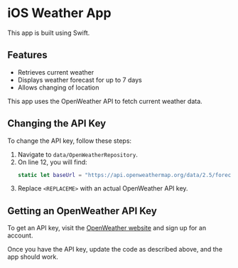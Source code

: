 # iOS Weather App

This app is built using Swift.

## Features
- Retrieves current weather
- Displays weather forecast for up to 7 days
- Allows changing of location

This app uses the OpenWeather API to fetch current weather data.

## Changing the API Key

To change the API key, follow these steps:

1. Navigate to `data/OpenWeatherRepository`.
2. On line 12, you will find:
    ```swift
    static let baseUrl = "https://api.openweathermap.org/data/2.5/forecast/daily?cnt=7&units=metric&APPID=<REPLACEME>"
    ```
3. Replace `<REPLACEME>` with an actual OpenWeather API key.

## Getting an OpenWeather API Key

To get an API key, visit the [OpenWeather website](https://home.openweathermap.org/users/sign_up) and sign up for an account.

Once you have the API key, update the code as described above, and the app should work.
